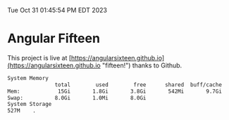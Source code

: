 Tue Oct 31 01:45:54 PM EDT 2023

# Angular Fifteen


This project is live at [https://angularsixteen.github.io](https://angularsixteen.github.io "fifteen!") thanks to Github.

```bash
System Memory
               total        used        free      shared  buff/cache   available
Mem:            15Gi       1.8Gi       3.8Gi       542Mi       9.7Gi        12Gi
Swap:          8.0Gi       1.0Mi       8.0Gi
System Storage
527M	.
